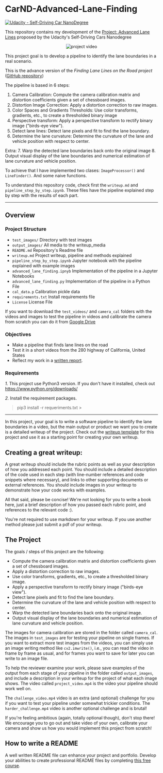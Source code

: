 # CarND-Advanced-Lane-Finding
[![Udacity - Self-Driving Car NanoDegree](https://s3.amazonaws.com/udacity-sdc/github/shield-carnd.svg)](http://www.udacity.com/drive)


This repository contains my development of the [Project: Advanced Lane Lines](https://github.com/udacity/CarND-Advanced-Lane-Lines) proposed by the Udacity's Self-Driving Cars Nanodegree 


<p align="center">
  <img src="output_images/project_video.gif" alt="project video" />
</p>


This project goal is to develop a pipeline to identify the lane boundaries in a real scenario. 

This is the advance version of the *Finding Lane Lines on the Road project* ([GitHub repository](https://github.com/rscova/CarND-LaneLines-P1))

The pipeline is based in 6 steps:
1. Camera Calibration: Compute the camera calibration matrix and distortion coefficients given a set of chessboard images.
2. Distortion Image Correction: Apply a distortion correction to raw images.
3. Color Spaces and Gradients Thresholds: Use color transforms, gradients, etc., to create a thresholded binary image
4. Perspective transform: Apply a perspective transform to rectify binary image ("birds-eye view").
5. Detect lane lines: Detect lane pixels and fit to find the lane boundary.
6. Determine the lane curvature: Determine the curvature of the lane and vehicle position with respect to center.

Extra:
7. Warp the detected lane boundaries back onto the original image
8. Output visual display of the lane boundaries and numerical estimation of lane curvature and vehicle position.

To achieve that I have implemented two clases: `ImageProcessor()` and `LineFinder()`. And some naive functions.

To understand this repository code, check first the `writeup.md` and `pipeline_step_by_step.ipynb`. These files have the pipeline explained step by step with the results of each part.

---

## Overview

### Project Structure
* `test_images/` Directory with test images
* `output_images/` All media to the writeup_media
* `README.md` Repository's Readme file
* `writeup.md` Project writeup, pipeline and methods explained
* `pipeline_step_by_step.ipynb` Jupyter notebook with the pipeline explained with example images
* `advanced_lane_finding.ipnyb` Implementation of the pipeline in a Jupyter Notebooks
* `advanced_lane_finding.py` Implementation of the pipeline in a Python File
* `cal_data.p` Calibration pickle data
* `requirements.txt` Install requirements file
* `License` License File

If you want to download the `test_videos/` and `camera_cal` folders with the videos and images to test the pipeline in videos and calibrate the camera from scratch you can do it from [Google Drive]()

### Objectives
* Make a pipeline that finds lane lines on the road
* Test it in a short videos from the 280 highway of California, United States
* Reflect my work in a  <A HREF="https://github.com/rscova/CarND-Advanced-Lane-Lines/blob/master/writeup.md" target="_blank"> written report</A>.

###  Requirements
*1.* This project use Python3 version.  If you don't have it installed, check out  https://www.python.org/downloads/ 

*2.* Install the requirement packages.
> pip3 install -r requeriments.txt >




----
In this project, your goal is to write a software pipeline to identify the lane boundaries in a video, but the main output or product we want you to create is a detailed writeup of the project.  Check out the [writeup template](https://github.com/udacity/CarND-Advanced-Lane-Lines/blob/master/writeup_template.md) for this project and use it as a starting point for creating your own writeup.  

Creating a great writeup:
---
A great writeup should include the rubric points as well as your description of how you addressed each point.  You should include a detailed description of the code used in each step (with line-number references and code snippets where necessary), and links to other supporting documents or external references.  You should include images in your writeup to demonstrate how your code works with examples.  

All that said, please be concise!  We're not looking for you to write a book here, just a brief description of how you passed each rubric point, and references to the relevant code :). 

You're not required to use markdown for your writeup.  If you use another method please just submit a pdf of your writeup.

The Project
---

The goals / steps of this project are the following:

* Compute the camera calibration matrix and distortion coefficients given a set of chessboard images.
* Apply a distortion correction to raw images.
* Use color transforms, gradients, etc., to create a thresholded binary image.
* Apply a perspective transform to rectify binary image ("birds-eye view").
* Detect lane pixels and fit to find the lane boundary.
* Determine the curvature of the lane and vehicle position with respect to center.
* Warp the detected lane boundaries back onto the original image.
* Output visual display of the lane boundaries and numerical estimation of lane curvature and vehicle position.

The images for camera calibration are stored in the folder called `camera_cal`.  The images in `test_images` are for testing your pipeline on single frames.  If you want to extract more test images from the videos, you can simply use an image writing method like `cv2.imwrite()`, i.e., you can read the video in frame by frame as usual, and for frames you want to save for later you can write to an image file.  

To help the reviewer examine your work, please save examples of the output from each stage of your pipeline in the folder called `output_images`, and include a description in your writeup for the project of what each image shows.    The video called `project_video.mp4` is the video your pipeline should work well on.  

The `challenge_video.mp4` video is an extra (and optional) challenge for you if you want to test your pipeline under somewhat trickier conditions.  The `harder_challenge.mp4` video is another optional challenge and is brutal!

If you're feeling ambitious (again, totally optional though), don't stop there!  We encourage you to go out and take video of your own, calibrate your camera and show us how you would implement this project from scratch!

## How to write a README
A well written README file can enhance your project and portfolio.  Develop your abilities to create professional README files by completing [this free course](https://www.udacity.com/course/writing-readmes--ud777).

